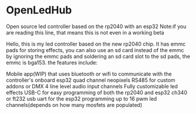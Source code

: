 # OpenLedHub
Open source led controller based on the rp2040 with an esp32
Note:if you are reading this line, that means this is not even in a working beta

Hello, this is my led controller based on the new rp2040 chip. It has emmc pads for storing effects, you can also use an sd card instead of the emmc by ignoring the emmc pads and soldering an sd card slot to the sd pads, the emmc is bga153. the features include:

Mobile app(WIP) that uses bluetooth or wifi to communicate with the controller's onboard esp32
quad channel neopixels
RS485 for custom addons or DMX
4 line level audio input channels
Fully customizable led effects
USB-C for easy programming of both the rp2040 and esp32
ch340 or ft232 usb uart for the esp32 programming
up to 16 pwm led channels(depends on how many mosfets are populated)
